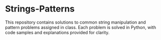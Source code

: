 # Strings-Patterns
This repository contains solutions to common string manipulation and pattern problems assigned in class. Each problem is solved in Python, with code samples and explanations provided for clarity.
